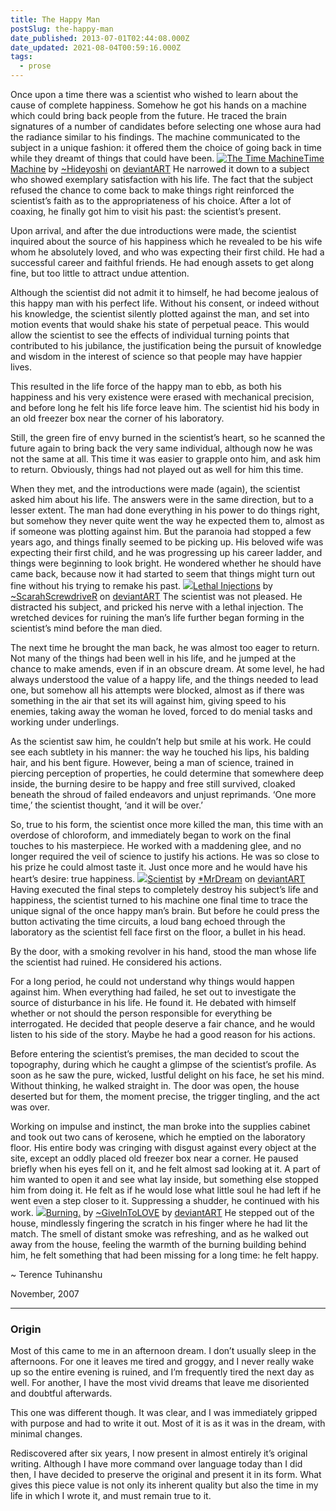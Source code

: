 ```yaml
---
title: The Happy Man
postSlug: the-happy-man
date_published: 2013-07-01T02:44:08.000Z
date_updated: 2021-08-04T00:59:16.000Z
tags:
  - prose
---
```


Once upon a time there was a scientist who wished to learn about the cause of complete happiness. Somehow he got his hands on a machine which could bring back people from the future. He traced the brain signatures of a number of candidates before selecting one whose aura had the radiance similar to his findings. The machine communicated to the subject in a unique fashion: it offered them the choice of going back in time while they dreamt of things that could have been.
[![The Time Machine](http://th00.deviantart.net/fs37/PRE/f/2008/277/8/2/Time_Machine_by_Hideyoshi.jpg)](http://hideyoshi.deviantart.com/art/Time-Machine-99696022)[Time Machine](http://hideyoshi.deviantart.com/art/Time-Machine-99696022) by [~Hideyoshi](http://hideyoshi.deviantart.com/) on [deviantART](http://www.deviantart.com/)
He narrowed it down to a subject who showed exemplary satisfaction with his life. The fact that the subject refused the chance to come back to make things right reinforced the scientist’s faith as to the appropriateness of his choice. After a lot of coaxing, he finally got him to visit his past: the scientist’s present.

Upon arrival, and after the due introductions were made, the scientist inquired about the source of his happiness which he revealed to be his wife whom he absolutely loved, and who was expecting their first child. He had a successful career and faithful friends. He had enough assets to get along fine, but too little to attract undue attention.

Although the scientist did not admit it to himself, he had become jealous of this happy man with his perfect life. Without his consent, or indeed without his knowledge, the scientist silently plotted against the man, and set into motion events that would shake his state of perpetual peace. This would allow the scientist to see the effects of individual turning points that contributed to his jubilance, the justification being the pursuit of knowledge and wisdom in the interest of science so that people may have happier lives.

This resulted in the life force of the happy man to ebb, as both his happiness and his very existence were erased with mechanical precision, and before long he felt his life force leave him. The scientist hid his body in an old freezer box near the corner of his laboratory.

Still, the green fire of envy burned in the scientist’s heart, so he scanned the future again to bring back the very same individual, although now he was not the same at all. This time it was easier to grapple onto him, and ask him to return. Obviously, things had not played out as well for him this time.

When they met, and the introductions were made (again), the scientist asked him about his life. The answers were in the same direction, but to a lesser extent. The man had done everything in his power to do things right, but somehow they never quite went the way he expected them to, almost as if someone was plotting against him. But the paranoia had stopped a few years ago, and things finally seemed to be picking up. His beloved wife was expecting their first child, and he was progressing up his career ladder, and things were beginning to look bright. He wondered whether he should have came back, because now it had started to seem that things might turn out fine without his trying to remake his past.
[![](http://fc08.deviantart.net/fs7/i/2005/266/c/7/Lethal_Injections_by_ScarahScrewdriveR.jpg)](http://scarahscrewdriver.deviantart.com/art/Lethal-Injections-23246839)[Lethal Injections](http://scarahscrewdriver.deviantart.com/art/Lethal-Injections-23246839) by [~ScarahScrewdriveR](http://scarahscrewdriver.deviantart.com/) on [deviantART](http://www.deviantart.com/)
The scientist was not pleased. He distracted his subject, and pricked his nerve with a lethal injection. The wretched devices for ruining the man’s life further began forming in the scientist’s mind before the man died.

The next time he brought the man back, he was almost too eager to return. Not many of the things had been well in his life, and he jumped at the chance to make amends, even if in an obscure dream. At some level, he had always understood the value of a happy life, and the things needed to lead one, but somehow all his attempts were blocked, almost as if there was something in the air that set its will against him, giving speed to his enemies, taking away the woman he loved, forced to do menial tasks and working under underlings.

As the scientist saw him, he couldn’t help but smile at his work. He could see each subtlety in his manner: the way he touched his lips, his balding hair, and his bent figure. However, being a man of science, trained in piercing perception of properties, he could determine that somewhere deep inside, the burning desire to be happy and free still survived, cloaked beneath the shroud of failed endeavors and unjust reprimands. ‘One more time,’ the scientist thought, ‘and it will be over.’

So, true to his form, the scientist once more killed the man, this time with an overdose of chloroform, and immediately began to work on the final touches to his masterpiece. He worked with a maddening glee, and no longer required the veil of science to justify his actions. He was so close to his prize he could almost taste it. Just once more and he would have his heart’s desire: true happiness.
[![](http://th02.deviantart.net/fs16/PRE/f/2007/123/4/f/Scientist_by_MrDream.jpg)](http://mrdream.deviantart.com/art/Scientist-54570807)[Scientist](http://mrdream.deviantart.com/art/Scientist-54570807) by [*MrDream](http://mrdream.deviantart.com/) on [deviantART](http://www.deviantart.com/)
Having executed the final steps to completely destroy his subject’s life and happiness, the scientist turned to his machine one final time to trace the unique signal of the once happy man’s brain. But before he could press the button activating the time circuits, a loud bang echoed through the laboratory as the scientist fell face first on the floor, a bullet in his head.

By the door, with a smoking revolver in his hand, stood the man whose life the scientist had ruined. He considered his actions.

For a long period, he could not understand why things would happen against him. When everything had failed, he set out to investigate the source of disturbance in his life. He found it. He debated with himself whether or not should the person responsible for everything be interrogated. He decided that people deserve a fair chance, and he would listen to his side of the story. Maybe he had a good reason for his actions.

Before entering the scientist’s premises, the man decided to scout the topography, during which he caught a glimpse of the scientist’s profile. As soon as he saw the pure, wicked, lustful delight on his face, he set his mind. Without thinking, he walked straight in. The door was open, the house deserted but for them, the moment precise, the trigger tingling, and the act was over.

Working on impulse and instinct, the man broke into the supplies cabinet and took out two cans of kerosene, which he emptied on the laboratory floor. His entire body was cringing with disgust against every object at the site, except an oddly placed old freezer box near a corner. He paused briefly when his eyes fell on it, and he felt almost sad looking at it. A part of him wanted to open it and see what lay inside, but something else stopped him from doing it. He felt as if he would lose what little soul he had left if he went even a step closer to it. Suppressing a shudder, he continued with his work.
[![](http://fc07.deviantart.net/fs10/i/2006/159/9/1/Burning__by_GiveInToLOVE.png)](http://browse.deviantart.com/art/Burning-34480479)[Burning.](http://browse.deviantart.com/art/Burning-34480479) by [~GiveInToLOVE](http://giveintolove.deviantart.com/) by [deviantART](http://www.deviantart.com/)
He stepped out of the house, mindlessly fingering the scratch in his finger where he had lit the match. The smell of distant smoke was refreshing, and as he walked out away from the house, feeling the warmth of the burning building behind him, he felt something that had been missing for a long time: he felt happy.

~ Terence Tuhinanshu

November, 2007

---

### Origin

Most of this came to me in an afternoon dream. I don&#8217;t usually sleep in the afternoons. For one it leaves me tired and groggy, and I never really wake up so the entire evening is ruined, and I&#8217;m frequently tired the next day as well. For another, I have the most vivid dreams that leave me disoriented and doubtful afterwards.

This one was different though. It was clear, and I was immediately gripped with purpose and had to write it out. Most of it is as it was in the dream, with minimal changes.

Rediscovered after six years, I now present in almost entirely it&#8217;s original writing. Although I have more command over language today than I did then, I have decided to preserve the original and present it in its form. What gives this piece value is not only its inherent quality but also the time in my life in which I wrote it, and must remain true to it.

